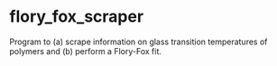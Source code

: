 # flory_fox_scraper
Program to (a) scrape information on glass transition temperatures of polymers and (b) perform a Flory-Fox fit. 
